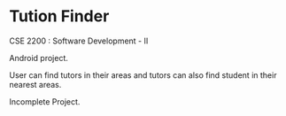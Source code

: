 # Tution Finder

CSE 2200 : Software Development - II

Android project. 

User can find tutors in their areas and tutors can also find student in their nearest areas.

Incomplete Project.
